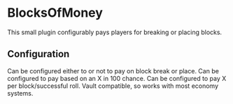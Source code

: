 BlocksOfMoney
=============

This small plugin configurably pays players for breaking or placing blocks.

Configuration
-------------

Can be configured either to or not to pay on block break or place. Can be
configured to pay based on an X in 100 chance. Can be configured to pay X
per block/successful roll. Vault compatible, so works with most economy
systems.
